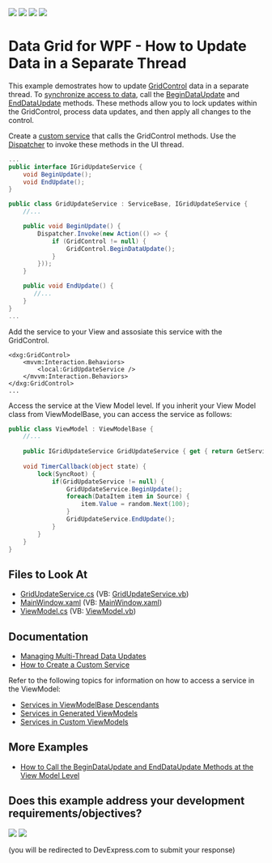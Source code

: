 <!-- default badges list -->
![](https://img.shields.io/endpoint?url=https://codecentral.devexpress.com/api/v1/VersionRange/128650029/22.2.2%2B)
[![](https://img.shields.io/badge/Open_in_DevExpress_Support_Center-FF7200?style=flat-square&logo=DevExpress&logoColor=white)](https://supportcenter.devexpress.com/ticket/details/E3322)
[![](https://img.shields.io/badge/📖_How_to_use_DevExpress_Examples-e9f6fc?style=flat-square)](https://docs.devexpress.com/GeneralInformation/403183)
[![](https://img.shields.io/badge/💬_Leave_Feedback-feecdd?style=flat-square)](#does-this-example-address-your-development-requirementsobjectives)
<!-- default badges end -->

# Data Grid for WPF - How to Update Data in a Separate Thread

This example demostrates how to update [GridControl](https://docs.devexpress.com/WPF/DevExpress.Xpf.Grid.GridControl) data in a separate thread. To
[synchronize access to data](https://docs.devexpress.com/WPF/11765/controls-and-libraries/data-grid/performance-improvement/manage-multi-thread-data-updates#lock-gridcontrol-updates-to-synchronize-access-to-data), call the [BeginDataUpdate](https://docs.devexpress.com/WPF/DevExpress.Xpf.Grid.DataControlBase.BeginDataUpdate) and [EndDataUpdate](https://docs.devexpress.com/WPF/DevExpress.Xpf.Grid.DataControlBase.EndDataUpdate) methods. These methods allow you to lock updates within the GridControl, process data updates, and then apply all changes to the control.

Create a [custom service](https://docs.devexpress.com/WPF/16920/mvvm-framework/services/how-to-create-a-custom-service) that calls the GridControl methods. Use the [Dispatcher](https://docs.microsoft.com/en-us/dotnet/api/system.windows.threading.dispatcher) to invoke these methods in the UI thread.

```cs
...
public interface IGridUpdateService {
    void BeginUpdate();
    void EndUpdate();
}

public class GridUpdateService : ServiceBase, IGridUpdateService {
    //...

    public void BeginUpdate() {
        Dispatcher.Invoke(new Action(() => {
            if (GridControl != null) {
                GridControl.BeginDataUpdate();
            }
        }));
    }

    public void EndUpdate() {
       //...
    }
}
...
```

Add the service to your View and assosiate this service with the GridControl. 
```xaml
<dxg:GridControl>
    <mvvm:Interaction.Behaviors>
        <local:GridUpdateService />
    </mvvm:Interaction.Behaviors>
</dxg:GridControl>
...
```

Access the service at the View Model level. If you inherit your View Model class from ViewModelBase, you can access the service as follows:

```cs
public class ViewModel : ViewModelBase {
    //...
    
    public IGridUpdateService GridUpdateService { get { return GetService<IGridUpdateService>(); } }
    
    void TimerCallback(object state) {
        lock(SyncRoot) {
            if(GridUpdateService != null) {
                GridUpdateService.BeginUpdate();
                foreach(DataItem item in Source) {
                    item.Value = random.Next(100);
                }
                GridUpdateService.EndUpdate();
            }
        }
    }
}
```

## Files to Look At

* [GridUpdateService.cs](./CS/GridUpdateService.cs) (VB: [GridUpdateService.vb](./VB/GridUpdateService.vb))
* [MainWindow.xaml](./CS/MainWindow.xaml) (VB: [MainWindow.xaml](./VB/MainWindow.xaml))
* [ViewModel.cs](./CS/ViewModel.cs) (VB: [ViewModel.vb](./VB/ViewModel.vb))

## Documentation

- [Managing Multi-Thread Data Updates](https://docs.devexpress.com/WPF/11765/controls-and-libraries/data-grid/binding-to-data/managing-multi-thread-data-updates)
- [How to Create a Custom Service](https://docs.devexpress.com/WPF/16920/mvvm-framework/services/how-to-create-a-custom-service)

Refer to the following topics for information on how to access a service in the ViewModel:
- [Services in ViewModelBase Descendants](https://docs.devexpress.com/WPF/17446/mvvm-framework/services/services-in-viewmodelbase-descendants)
- [Services in Generated ViewModels](https://docs.devexpress.com/WPF/17447/mvvm-framework/services/services-in-generated-view-model)
- [Services in Custom ViewModels](https://docs.devexpress.com/WPF/17450/mvvm-framework/services/services-in-custom-viewmodels)

## More Examples
- [How to Call the BeginDataUpdate and EndDataUpdate Methods at the View Model Level](https://github.com/DevExpress-Examples/how-to-call-data-grid-BeginDataUpdate-and-EndDataUpdate-at-the-view-model-level)
<!-- feedback -->
## Does this example address your development requirements/objectives?

[<img src="https://www.devexpress.com/support/examples/i/yes-button.svg"/>](https://www.devexpress.com/support/examples/survey.xml?utm_source=github&utm_campaign=wpf-data-grid-update-data-in-a-separate-thread&~~~was_helpful=yes) [<img src="https://www.devexpress.com/support/examples/i/no-button.svg"/>](https://www.devexpress.com/support/examples/survey.xml?utm_source=github&utm_campaign=wpf-data-grid-update-data-in-a-separate-thread&~~~was_helpful=no)

(you will be redirected to DevExpress.com to submit your response)
<!-- feedback end -->
